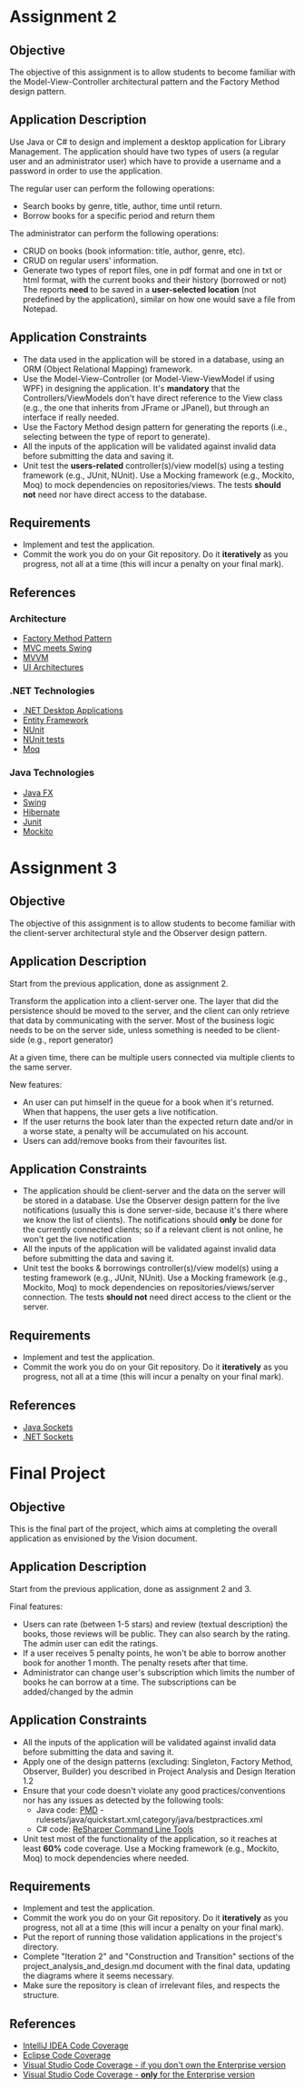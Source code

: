 # Assignment 2

## Objective
The objective of this assignment is to allow students to become familiar with the Model-View-Controller architectural pattern and the Factory Method design pattern.

## Application Description
Use Java or C# to design and implement a desktop application for Library Management. The application should have two types of users (a regular user and an administrator user) which have to provide a username and a password in order to use the application.

The regular user can perform the following operations:
* Search books by genre, title, author, time until return.
* Borrow books for a specific period and return them

The administrator can perform the following operations:
* CRUD on books (book information: title, author, genre, etc).
* CRUD on regular users' information.
* Generate two types of report files, one in pdf format and one in txt or html format, with the current books and their history (borrowed or not) The reports **need** to be saved in a **user-selected location** (not predefined by the application), similar on how one would save a file from Notepad.

## Application Constraints
* The data used in the application will be stored in a database, using an ORM (Object Relational Mapping) framework.
* Use the Model-View-Controller (or Model-View-ViewModel if using WPF) in designing the application. It's **mandatory** that the Controllers/ViewModels don't have direct reference to the View class (e.g., the one that inherits from JFrame or JPanel), but through an interface if really needed.
* Use the Factory Method design pattern for generating the reports (i.e., selecting between the type of report to generate).
* All the inputs of the application will be validated against invalid data before submitting the data and saving it.
* Unit test the **users-related** controller(s)/view model(s) using a testing framework (e.g., JUnit, NUnit). Use a Mocking framework (e.g., Mockito, Moq) to mock dependencies on repositories/views. The tests **should not** need nor have direct access to the database.

## Requirements
* Implement and test the application.
* Commit the work you do on your Git repository. Do it **iteratively** as you progress, not all at a time (this will incur a penalty on your final mark).

## References
### Architecture
* [Factory Method Pattern](https://sourcemaking.com/design_patterns/factory_method)
* [MVC meets Swing](https://www.javaworld.com/article/2076632/core-java/mvc-meets-swing.html)
* [MVVM](https://msdn.microsoft.com/en-us/magazine/dd419663.aspx)
* [UI Architectures](https://martinfowler.com/eaaDev/uiArchs.html)

### .NET Technologies
* [.NET Desktop Applications](https://msdn.microsoft.com/en-us/library/54xbah2z(v=vs.110).aspx)
* [Entity Framework](https://msdn.microsoft.com/en-us/library/aa937723(v=vs.113).aspx)
* [NUnit](https://github.com/nunit/docs/wiki/Installation)
* [NUnit tests](https://github.com/nunit/docs/wiki/TestFixture-Attribute)
* [Moq](https://github.com/Moq/moq4/wiki/Quickstart)

### Java Technologies
* [Java FX](https://www.jetbrains.com/help/idea/javafx.html)
* [Swing](http://docs.oracle.com/javase/tutorial/uiswing/)
* [Hibernate](https://docs.jboss.org/hibernate/orm/current/quickstart/html_single/#tutorial_annotations)
* [Junit](https://junit.org/junit5/docs/current/user-guide/)
* [Mockito](http://site.mockito.org/#how)

# Assignment 3

## Objective
The objective of this assignment is to allow students to become familiar with the client-server architectural style and the Observer design pattern.

## Application Description
Start from the previous application, done as assignment 2.

Transform the application into a client-server one. The layer that did the persistence should be moved to the server, and the client can only retrieve that data by communicating with the server. Most of the business logic needs to be on the server side, unless something is needed to be client-side (e.g., report generator)

At a given time, there can be multiple users connected via multiple clients to the same server.

New features:
* An user can put himself in the queue for a book when it's returned. When that happens, the user gets a live notification.
* If the user returns the book later than the expected return date and/or in a worse state, a penalty will be accumulated on his account.
* Users can add/remove books from their favourites list.

## Application Constraints
* The application should be client-server and the data on the server will be stored in a database. Use the Observer design pattern for the live notifications (usually this is done server-side, because it's there where we know the list of clients). The notifications should **only** be done for the currently connected clients; so if a relevant client is not online, he won't get the live notification
* All the inputs of the application will be validated against invalid data before submitting the data and saving it.
* Unit test the books & borrowings controller(s)/view model(s) using a testing framework (e.g., JUnit, NUnit). Use a Mocking framework (e.g., Mockito, Moq) to mock dependencies on repositories/views/server connection. The tests **should not** need direct access to the client or the server.

## Requirements
* Implement and test the application.
* Commit the work you do on your Git repository. Do it **iteratively** as you progress, not all at a time (this will incur a penalty on your final mark).

## References
* [Java Sockets](http://download.oracle.com/javase/tutorial/networking/sockets/index.html)
* [.NET Sockets](https://docs.microsoft.com/en-us/dotnet/framework/network-programming/socket-code-examples)


# Final Project

## Objective
This is the final part of the project, which aims at completing the overall application as envisioned by the Vision document.

## Application Description
Start from the previous application, done as assignment 2 and 3.

Final features:
* Users can rate (between 1-5 stars) and review (textual description) the books, those reviews will be public. They can also search by the rating. The admin user can edit the ratings.
* If a user receives 5 penalty points, he won't be able to borrow another book for another 1 month. The penalty resets after that time.
* Administrator can change user's subscription which limits the number of books he can borrow at a time. The subscriptions can be added/changed by the admin

## Application Constraints
* All the inputs of the application will be validated against invalid data before submitting the data and saving it.
* Apply one of the design patterns (excluding: Singleton, Factory Method, Observer, Builder) you described in Project Analysis and Design Iteration 1.2
* Ensure that your code doesn't violate any good practices/conventions nor has any issues as detected by the following tools:
  * Java code: [PMD](https://pmd.github.io/#windows) - rulesets/java/quickstart.xml,category/java/bestpractices.xml
  * C# code: [ReSharper Command Line Tools](https://www.jetbrains.com/resharper/download/index.html#section=resharper-clt)
* Unit test most of the functionality of the application, so it reaches at least **60%** code coverage. Use a Mocking framework (e.g., Mockito, Moq) to mock dependencies where needed.

## Requirements
* Implement and test the application.
* Commit the work you do on your Git repository. Do it **iteratively** as you progress, not all at a time (this will incur a penalty on your final mark).
* Put the report of running those validation applications in the project's directory.
* Complete "Iteration 2" and "Construction and Transition" sections of the project_analysis_and_design.md document with the final data, updating the diagrams where it seems necessary.
* Make sure the repository is clean of irrelevant files, and respects the structure.

## References
* [IntelliJ IDEA Code Coverage](https://www.jetbrains.com/help/idea/code-coverage.html)
* [Eclipse Code Coverage](https://www.eclemma.org/)
* [Visual Studio Code Coverage - if you don't own the Enterprise version](https://marketplace.visualstudio.com/items?itemName=axodox1.AxoCover&showQnADialog=true)
* [Visual Studio Code Coverage - **only** for the Enterprise version](https://msdn.microsoft.com/en-us/library/dd537628.aspx)
